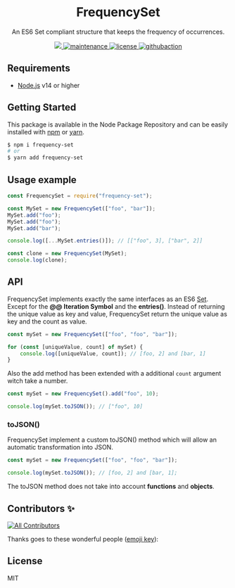 <p align="center"><h1 align="center">
  FrequencySet
</h1>

<p align="center">
  An ES6 Set compliant structure that keeps the frequency of occurrences.
</p>

<p align="center">
    <a href="https://github.com/fraxken/FrequencySet">
        <img src="https://img.shields.io/badge/dynamic/json.svg?url=https://raw.githubusercontent.com/fraxken/FrequencySet/master/package.json&query=$.version&label=Version">
    </a>
    <a href="https://github.com/fraxken/FrequencySet">
        <img src="https://img.shields.io/badge/Maintained%3F-yes-green.svg" alt="maintenance">
    </a>
    <a href="https://github.com/fraxken/FrequencySet">
        <img src="https://img.shields.io/github/license/mashape/apistatus.svg" alt="license">
    </a>
    <a href="https://github.com/fraxken/FrequencySet">
        <img src="https://img.shields.io/github/workflow/status/fraxken/FrequencySet/Node.js%20CI" alt="githubaction">
    </a>
</p>

## Requirements
- [Node.js](https://nodejs.org/en/) v14 or higher

## Getting Started

This package is available in the Node Package Repository and can be easily installed with [npm](https://docs.npmjs.com/getting-started/what-is-npm) or [yarn](https://yarnpkg.com).

```bash
$ npm i frequency-set
# or
$ yarn add frequency-set
```

## Usage example

```js
const FrequencySet = require("frequency-set");

const MySet = new FrequencySet(["foo", "bar"]);
MySet.add("foo");
MySet.add("foo");
MySet.add("bar");

console.log([...MySet.entries()]); // [["foo", 3], ["bar", 2]]

const clone = new FrequencySet(MySet);
console.log(clone);
```

## API
FrequencySet implements exactly the same interfaces as an ES6 [Set](https://developer.mozilla.org/fr/docs/Web/JavaScript/Reference/Objets_globaux/Set). Except for the **@@ Iteration Symbol** and the **entries()**. Instead of returning the unique value as key and value, FrequencySet return the unique value as key and the count as value.

```js
const mySet = new FrequencySet(["foo", "foo", "bar"]);

for (const [uniqueValue, count] of mySet) {
    console.log([uniqueValue, count]); // [foo, 2] and [bar, 1]
}
```

Also the add method has been extended with a additional `count` argument witch take a number.
```js
const mySet = new FrequencySet().add("foo", 10);

console.log(mySet.toJSON()); // ["foo", 10]
```

### toJSON()
FrequencySet implement a custom toJSON() method which will allow an automatic transformation into JSON.

```js
const mySet = new FrequencySet(["foo", "foo", "bar"]);

console.log(mySet.toJSON()); // [foo, 2] and [bar, 1];
```

The toJSON method does not take into account **functions** and **objects**.

## Contributors ✨

<!-- ALL-CONTRIBUTORS-BADGE:START - Do not remove or modify this section -->
[![All Contributors](https://img.shields.io/badge/all_contributors-8-orange.svg?style=flat-square)](#contributors-)
<!-- ALL-CONTRIBUTORS-BADGE:END -->

Thanks goes to these wonderful people ([emoji key](https://allcontributors.org/docs/en/emoji-key)):

<!-- ALL-CONTRIBUTORS-LIST:START - Do not remove or modify this section -->
<!-- prettier-ignore-start -->
<!-- markdownlint-disable -->

<!-- markdownlint-restore -->
<!-- prettier-ignore-end -->

<!-- ALL-CONTRIBUTORS-LIST:END -->

## License
MIT
